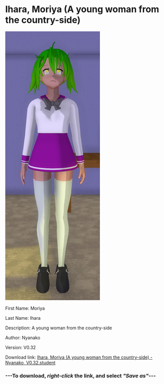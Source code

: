 # Ihara, Moriya (A young woman from the country-side)

<img src = "https://raw.githubusercontent.com/Arbiter1223/Daigaku-Gurashi-Custom-Students/master/Students/Files/Ihara%2C%20Moriya%20(A%20young%20woman%20from%20the%20country-side).png">

First Name: Moriya

Last Name: Ihara

Description: A young woman from the country-side

Author: Nyanako

Version: V0.32

Download link: <a href="https://raw.githubusercontent.com/Arbiter1223/Daigaku-Gurashi-Custom-Students/master/Students/Files/Ihara%2C%20Moriya%20(A%20young%20woman%20from%20the%20country-side)%20-%20Nyanako%2C%20V0.32.student">Ihara, Moriya (A young woman from the country-side) - Nyanako, V0.32.student</a>

### ---**To download, _right-click_ the link, and select _"Save as"_**---
